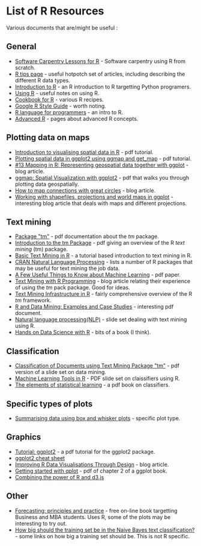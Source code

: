 # List of R Resources

Various documents that are/might be useful :

## General

* [Software Carpentry Lessons for R](https://software-carpentry.org/v5/novice/r/) - Software carpentry using R from scratch.
* [R tips page](https://www.zoology.ubc.ca/~schluter/R/) - useful hotpotch set of articles, including describing the different R data types.
* [Introduction to R](https://ramnathv.github.io/pycon2014-r/) - an R introduction to R targetting Python programers.
* [Using R](http://www.sr.bham.ac.uk/~ajrs/R/index.html) - useful notes on using R.
* [Cookbook for R](http://www.cookbook-r.com/) - various R recipes.
* [Google R Style Guide](https://google-styleguide.googlecode.com/svn/trunk/Rguide.xml) - worth noting.
* [R language for programmers](http://www.johndcook.com/blog/r_language_for_programmers/) - an intro to R.
* [Advanced R](http://adv-r.had.co.nz/) - pages about advanced R concepts.

## Plotting data on maps

* [Introduction to visualising spatial data in R](http://eprints.ncrm.ac.uk/3295/4/intro_to_R.pdf) - pdf tutorial.
* [Plotting spatial data in ggplot2 using ggmap and get_map](/Users/mario/Downloads/plotting-maps-in-ggplot2.pdf) - pdf tutorial.
* [#13 Mapping in R: Representing geospatial data together with ggplot](https://wilkinsondarren.wordpress.com/tag/ggmap/) - blog article.
* [ggmap: Spatial Visualization with ggplot2](http://journal.r-project.org/archive/2013-1/kahle-wickham.pdf) - pdf that walks you through plotting data geospatially.
* [How to map connections with great circles](http://flowingdata.com/2011/05/11/how-to-map-connections-with-great-circles/) - blog article.
* [Working with shapefiles, projections and world maps in ggplot](http://rpsychologist.com/working-with-shapefiles-projections-and-world-maps-in-ggplot) - interesting blog article that deals with maps and different projections.

## Text mining

* [Package "tm"](http://cran.r-project.org/web/packages/tm/tm.pdf) - pdf documentation about the *tm* package.
* [Introduction to the tm Package](http://cran.r-project.org/web/packages/tm/vignettes/tm.pdf) - pdf giving an overview of the R *text mining* (tm) 
  package.
* [Basic Text Mining in R](https://rstudio-pubs-static.s3.amazonaws.com/31867_8236987cf0a8444e962ccd2aec46d9c3.html) - a tutorial based introduction 
  to text mining in R.
* [CRAN Natural Language Processing](http://cran.r-project.org/web/views/NaturalLanguageProcessing.html) - lists a number of R packages that may be
  useful for text mining the job data.
* [A Few Useful Things to Know about Machine Learning](http://homes.cs.washington.edu/~pedrod/papers/cacm12.pdf) - pdf paper.
* [Text Mining with R Programming](https://suspiciosum.wordpress.com/text-mining-in-r/) - blog article relating their experience of using the *tm* pack
  package. Good for ideas.
* [Text Mining Infrastructure in R](http://www.jstatsoft.org/v25/i05/paper) - fairly comprehensive overview of the R *tm* framework.
* [R and Data Mining: Examples and Case Studies](http://cran.r-project.org/doc/contrib/Zhao_R_and_data_mining.pdf) - interesting pdf document.
* [Natural language processing(NLP)](www.richardtwatson.com/dm6e/Reader/slides/pptx/chapt16.pptx) - slide set dealing with text mining using R. 
* [Hands on Data Science with R](http://onepager.togaware.com/) - bits of a book (I think).

## Classification

* [Classification of Documents using Text Mining Package "tm"](http://web.letras.up.pt/bhsmaia/EDV/apresentacoes/Bradzil_Classif_withTM.pdf) - pdf version of a slide set on data mining.
* [Machine Learning Tools in R](http://karchinlab.org/fcbb2_spr14/Lectures/Machine_Learning_R.pdf) - PDF slide set on claissifiers using R.
* [The elements of statistical learning](http://statweb.stanford.edu/~tibs/ElemStatLearn/) - a pdf book on classifiers.

## Specific types of plots

* [Summarising data using box and whisker plots](http://www.r-bloggers.com/summarising-data-using-box-and-whisker-plots/) - specific plot type.

## Graphics

* [Tutorial: ggplot2](http://www.ceb-institute.org/bbs/wp-content/uploads/2011/09/handout_ggplot2.pdf) - a pdf tutorial for the ggplot2 package.
* [ggplot2 cheat sheet](http://zevross.com/blog/2014/08/04/beautiful-plotting-in-r-a-ggplot2-cheatsheet-3/)
* [Improving R Data Visualisations Through Design](http://spatial.ly/2014/11/r-visualisations-design/) - blog article.
* [Getting started with qplot](http://ggplot2.org/book/qplot.pdf) - pdf of chapter 2 of a ggplot book.
* [Combining the power of R and d3.js](http://blog.ae.be/combining-the-power-of-r-and-d3-js/)

## Other

* [Forecasting: principles and practice](https://www.otexts.org/fpp) - free on-line book targetting Business and MBA students. Uses R, some of the 
  plots may be interesting to try out.
* [How big should the training set be in the Naive Bayes text classification?](http://www.quora.com/How-big-should-the-training-set-be-in-the-Naive-Bayes-text-classification) - some links on how big a training set should be. This is not R specific.

